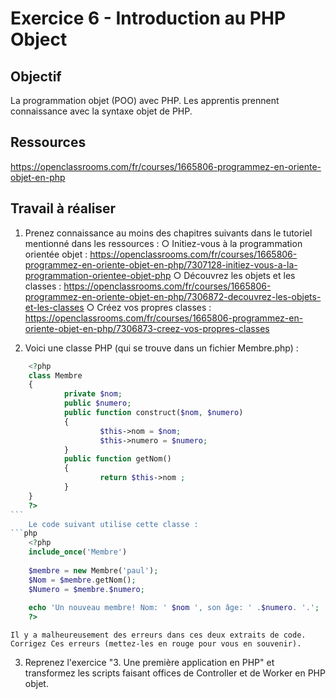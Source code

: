 # Exercice 6 - Introduction au PHP Object

## Objectif
La programmation objet (POO) avec PHP.
Les apprentis prennent connaissance avec la syntaxe objet de PHP.

## Ressources
https://openclassrooms.com/fr/courses/1665806-programmez-en-oriente-objet-en-php

## Travail à réaliser

1. Prenez connaissance au moins des chapitres suivants dans le tutoriel mentionné dans les ressources :
		○ Initiez-vous à la programmation orientée objet :
			https://openclassrooms.com/fr/courses/1665806-programmez-en-oriente-objet-en-php/7307128-initiez-vous-a-la-programmation-orientee-objet-php
		○ Découvrez les objets et les classes :
			https://openclassrooms.com/fr/courses/1665806-programmez-en-oriente-objet-en-php/7306872-decouvrez-les-objets-et-les-classes
		○ Créez vos propres classes :
			https://openclassrooms.com/fr/courses/1665806-programmez-en-oriente-objet-en-php/7306873-creez-vos-propres-classes

2. Voici une classe PHP (qui se trouve dans un fichier Membre.php) :
```php	
	<?php
	class Membre
	{
	        private $nom;
	        public $numero;
	        public function construct($nom, $numero)
	        {
	                $this->nom = $nom;
	                $this->numero = $numero;
	        }
	        public function getNom()
	        {
	                return $this->nom ;
	        }
	}
	?>
```	 
	Le code suivant utilise cette classe :
```php	
	<?php
	include_once('Membre')
	
	$membre = new Membre('paul');
	$Nom = $membre.getNom();
	$Numero = $membre.$numero;
	
	echo 'Un nouveau membre! Nom: ' $nom ', son âge: ' .$numero. '.';
	?>
```	
	Il y a malheureusement des erreurs dans ces deux extraits de code. Corrigez Ces erreurs (mettez-les en rouge pour vous en souvenir).
 
3. Reprenez l'exercice "3. Une première application en PHP" et transformez les scripts faisant offices de Controller et de Worker en PHP objet.
